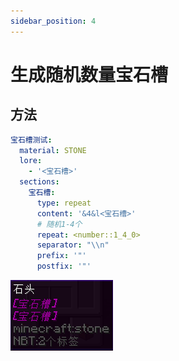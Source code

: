 ```yaml
---
sidebar_position: 4
---
```


# 生成随机数量宝石槽

## 方法

```yaml
宝石槽测试:
  material: STONE
  lore:
    - '<宝石槽>'
  sections:
    宝石槽:
      type: repeat
      content: '&4&l<宝石槽>'
      # 随机1-4个
      repeat: <number::1_4_0>
      separator: "\\n"
      prefix: '"'
      postfix: '"'
```

![](_images/宝石槽测试.png)
